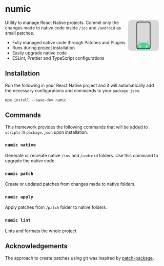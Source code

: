 # numic

<img align="right" src="https://github.com/tobua/numic/raw/main/logo.png" width="20%" alt="Numic Logo" />

Utility to manage React Native projects. Commit only the changes made to native code inside `/ios` and `/android` as small patches.

- Fully managed native code through Patches and Plugins
- Runs during project installation
- Easily upgrade native code
- ESLint, Prettier and TypeScript configurations

## Installation

Run the following in your React Native project and it will automatically add the necessary configurations and commands to your `package.json`.

```
npm install --save-dev numic
```

## Commands

This framework provides the following commands that will be added to `scripts` in `package.json` upon installation.

### `numic native`

Generate or recreate native `/ios` and `/android` folders. Use this command to upgrade the native code.

### `numic patch`

Create or updated patches from changes made to native folders.

### `numic apply`

Apply patches from `/patch` folder to native folders.

### `numic lint`

Lints and formats the whole project.

## Acknowledgements

The approach to create patches using git was inspired by [patch-package](https://npmjs.com/patch-package).

